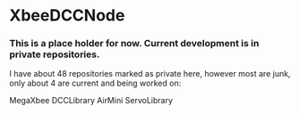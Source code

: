 # XbeeDCCNode

### This is a place holder for now. Current development is in private repositories. 

I have about 48 repositories marked as private here, however most are junk, only about 4 are current and being worked on:

MegaXbee
DCCLibrary
AirMini
ServoLibrary
